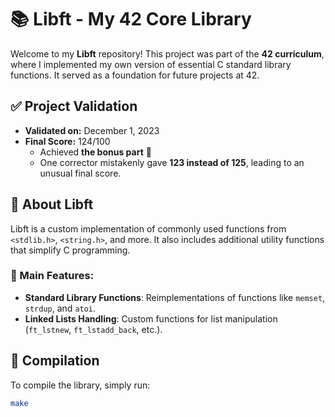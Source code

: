 # 📚 Libft - My 42 Core Library

Welcome to my **Libft** repository! This project was part of the **42 curriculum**, where I implemented my own version of essential C standard library functions. It served as a foundation for future projects at 42.

## ✅ Project Validation
- **Validated on:** December 1, 2023  
- **Final Score:** 124/100  
  - Achieved **the bonus part** 🎉  
  - One corrector mistakenly gave **123 instead of 125**, leading to an unusual final score.

## 🚀 About Libft
Libft is a custom implementation of commonly used functions from `<stdlib.h>`, `<string.h>`, and more. It also includes additional utility functions that simplify C programming.

### 📂 Main Features:
- **Standard Library Functions**: Reimplementations of functions like `memset`, `strdup`, and `atoi`.
- **Linked Lists Handling**: Custom functions for list manipulation (`ft_lstnew`, `ft_lstadd_back`, etc.).

## 🔧 Compilation
To compile the library, simply run:
```sh
make
